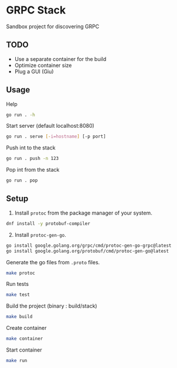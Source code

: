 # GRPC Stack

Sandbox project for discovering GRPC

## TODO

* Use a separate container for the build
* Optimize container size
* Plug a GUI (Giu)

## Usage

Help

```sh
go run . -h
```

Start server (default localhost:8080)

```sh
go run . serve [-i=hostname] [-p port]
```

Push int to the stack

```sh
go run . push -n 123
```

Pop int from the stack

```sh
go run . pop
```

## Setup

1. Install `protoc` from the package manager of your system.

```sh
dnf install -y protobuf-compiler
```

2. Install `protoc-gen-go`.

```sh
go install google.golang.org/grpc/cmd/protoc-gen-go-grpc@latest
go install google.golang.org/protobuf/cmd/protoc-gen-go@latest
```

Generate the go files from `.proto` files.

```sh
make protoc
```

Run tests

```sh
make test
```

Build the project (binary : build/stack)

```sh
make build
```

Create container

```sh
make container
```

Start container

```sh
make run
```
